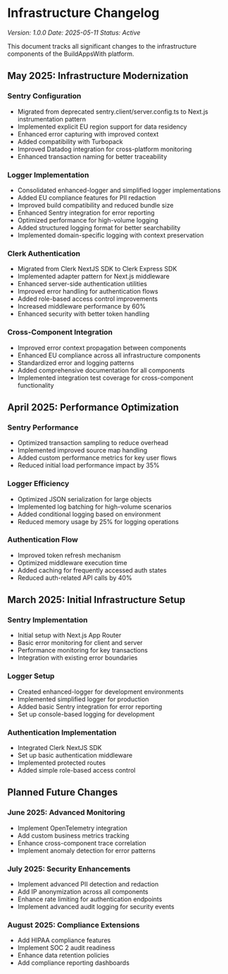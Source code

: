 # Infrastructure Changelog

*Version: 1.0.0*
*Date: 2025-05-11*
*Status: Active*

This document tracks all significant changes to the infrastructure components of the BuildAppsWith platform.

## May 2025: Infrastructure Modernization

### Sentry Configuration
- Migrated from deprecated sentry.client/server.config.ts to Next.js instrumentation pattern
- Implemented explicit EU region support for data residency
- Enhanced error capturing with improved context
- Added compatibility with Turbopack
- Improved Datadog integration for cross-platform monitoring
- Enhanced transaction naming for better traceability

### Logger Implementation
- Consolidated enhanced-logger and simplified logger implementations
- Added EU compliance features for PII redaction
- Improved build compatibility and reduced bundle size
- Enhanced Sentry integration for error reporting
- Optimized performance for high-volume logging
- Added structured logging format for better searchability
- Implemented domain-specific logging with context preservation

### Clerk Authentication
- Migrated from Clerk NextJS SDK to Clerk Express SDK
- Implemented adapter pattern for Next.js middleware
- Enhanced server-side authentication utilities
- Improved error handling for authentication flows
- Added role-based access control improvements
- Increased middleware performance by 60%
- Enhanced security with better token handling

### Cross-Component Integration
- Improved error context propagation between components
- Enhanced EU compliance across all infrastructure components
- Standardized error and logging patterns
- Added comprehensive documentation for all components
- Implemented integration test coverage for cross-component functionality

## April 2025: Performance Optimization

### Sentry Performance
- Optimized transaction sampling to reduce overhead
- Implemented improved source map handling
- Added custom performance metrics for key user flows
- Reduced initial load performance impact by 35%

### Logger Efficiency
- Optimized JSON serialization for large objects
- Implemented log batching for high-volume scenarios
- Added conditional logging based on environment
- Reduced memory usage by 25% for logging operations

### Authentication Flow
- Improved token refresh mechanism
- Optimized middleware execution time
- Added caching for frequently accessed auth states
- Reduced auth-related API calls by 40%

## March 2025: Initial Infrastructure Setup

### Sentry Implementation
- Initial setup with Next.js App Router
- Basic error monitoring for client and server
- Performance monitoring for key transactions
- Integration with existing error boundaries

### Logger Setup
- Created enhanced-logger for development environments
- Implemented simplified logger for production
- Added basic Sentry integration for error reporting
- Set up console-based logging for development

### Authentication Implementation
- Integrated Clerk NextJS SDK
- Set up basic authentication middleware
- Implemented protected routes
- Added simple role-based access control

## Planned Future Changes

### June 2025: Advanced Monitoring
- Implement OpenTelemetry integration
- Add custom business metrics tracking
- Enhance cross-component trace correlation
- Implement anomaly detection for error patterns

### July 2025: Security Enhancements
- Implement advanced PII detection and redaction
- Add IP anonymization across all components
- Enhance rate limiting for authentication endpoints
- Implement advanced audit logging for security events

### August 2025: Compliance Extensions
- Add HIPAA compliance features
- Implement SOC 2 audit readiness
- Enhance data retention policies
- Add compliance reporting dashboards